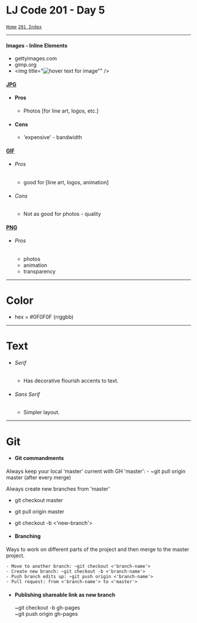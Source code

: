 # LJ Code 201 - Day 5
<a href="../README.md">`Home`</a>
<a href="201_README.md">`201 Index`</a>
<hr>

#### Images \- Inline Elements
  - <a src="https://www.gettyimages.com">gettyimages.com</a>
  - <a src="https://www.gimp.org">gimp.org</a>
  - <img title="<img title="hover text for image" />"" />

#### <u>JPG</u>
- #### Pros
  - Photos [for line art, logos, etc.]
- #### Cons
  - 'expensive' - bandwidth

#### <u>GIF</u>
- ###### Pros
  - good for [line art, logos, animation]
- ###### Cons
  - Not as good for photos - quality

#### <u>PNG</u>
- ###### Pros
  - photos
  - animation
  - transparency

---

# Color
- hex = #0F0F0F (rrggbb)

---

# Text
- ###### Serif
  - Has decorative flourish accents to text.
- ###### Sans Serif
  - Simpler layout.

---

# Git

- #### Git commandments
Always keep your local 'master' current with GH 'master':
     - ~git pull origin master (after every merge)

Always create new branches from 'master'
 - git checkout master
 - git pull origin master
 - git checkout -b <'new-branch'>

- #### Branching
Ways to work on different parts of the project and then merge to the master project.

    - Move to another branch: ~git checkout <'branch-name'>
    - Create new branch: ~git checkout -b <'branch-name'>
    - Push branch edits up: ~git push origin <'branch-name'>
    - Pull request: from <'branch-name'> to <'master'>

- #### Publishing shareable link as new branch
  ~git checkout -b gh-pages </br>
  ~git push origin gh-pages
